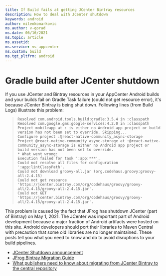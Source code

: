 ```yaml
---
title: If Build fails at getting JCenter Bintray resources
description: How to deal with JCenter shutdown
keywords: android
author: milenkomarkovic
ms.author: v-gorad
ms.date: 06/16/2021
ms.topic: article
ms.assetid: 
ms.service: vs-appcenter
ms.custom: build
ms.tgt_pltfrm: android
---
```


# Gradle build after JCenter shutdown
If you use JCenter and Bintray resources in your AppCenter Android builds and your builds fail on Gradle Task failure (could not get resource error), it's because JCenter Bintray is being shut down.
Following lines (from Build Logs) illustrate this problem:

> ```
> Resolved com.android.tools.build:gradle:3.5.4 in :classpath 
> Resolved com.google.gms:google-services:4.2.0 in :classpath 
> Project mobileapp at : is either no Android app project or build version has not been set to override. Skipping...
> Configure project :@react-native-community_async-storage
> Project @react-native-community_async-storage at :@react-native-community_async-storage is either no Android app project or build version has not been set to override.
> * What went wrong:
> Execution failed for task ':app:***'.
> Could not resolve all files for configuration ':app:lintClassPath'.
> Could not download groovy-all.jar (org.codehaus.groovy:groovy-all:2.4.15)
> Could not get resource 'https://jcenter.bintray.com/org/codehaus/groovy/groovy-all/2.4.15/groovy-all-2.4.15.jar'.
> Could not GET 'https://jcenter.bintray.com/org/codehaus/groovy/groovy-all/2.4.15/groovy-all-2.4.15.jar'.
> ```
>

This problem is caused by the fact that JFrog has shutdown JCenter (part of Bintray) on May 1, 2021. The JCenter was important part of Android development because a major fraction of Android artifacts were hosted on this site. 
Android developers should port their libraries to Maven Central with precaution that some old libraries are no longer maintained. 
These posts tell you what you need to know and do to avoid disruptions to your build pipelines.

- [JCenter Shutdown announcement](https://blog.gradle.org/jcenter-shutdown)
- [JFrog Bintray Migration Guide](https://www.jfrog.com/confluence/display/BT/JFrog+Bintray+Migration+Guide)
- [What publishers need to know about migrating from JCenter Bintray to the central repository](https://blog.sonatype.com/what-publishers-need-to-know-about-migrating-from-jcenter-/-bintray-to-the-central-repository)
